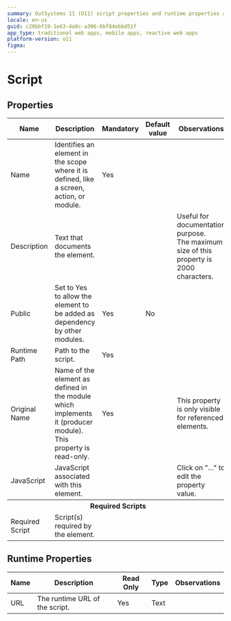 ```yaml
---
summary: OutSystems 11 (O11) script properties and runtime properties are detailed for element management and documentation.
locale: en-us
guid: c29bbf19-1e63-4a0c-a306-6bf84ebbd51f
app_type: traditional web apps, mobile apps, reactive web apps
platform-version: o11
figma:
---
```


# Script

## Properties

<table markdown="1">
<thead>
<tr>
<th>Name</th>
<th>Description</th>
<th>Mandatory</th>
<th>Default value</th>
<th>Observations</th>
</tr>
</thead>
<tbody>
<tr>
<td title="Name">Name</td>
<td>Identifies an element in the scope where it is defined, like a screen, action, or module.</td>
<td>Yes</td>
<td></td>
<td></td>
</tr>
<tr>
<td title="Description">Description</td>
<td>Text that documents the element.</td>
<td></td>
<td></td>
<td>Useful for documentation purpose.<br/>The maximum size of this property is 2000 characters.</td>
</tr>
<tr>
<td title="Public">Public</td>
<td>Set to Yes to allow the element to be added as dependency by other modules.</td>
<td>Yes</td>
<td>No</td>
<td></td>
</tr>
<tr>
<td title="Runtime Path">Runtime Path</td>
<td>Path to the script.</td>
<td>Yes</td>
<td></td>
<td></td>
</tr>
<tr>
<td title="Original Name">Original Name</td>
<td>Name of the element as defined in the module which implements it (producer module). This property is read-only.</td>
<td>Yes</td>
<td></td>
<td>This property is only visible for referenced elements.</td>
</tr>
<tr>
<td title="JavaScript">JavaScript</td>
<td>JavaScript associated with this element.</td>
<td></td>
<td></td>
<td>Click on "..." to edit the property value.</td>
</tr>
<tr >
<th colspan="5">Required Scripts</th>
</tr>
<tr>
<td title="Required Script">Required Script</td>
<td>Script(s) required by the element.</td>
<td></td>
<td></td>
<td></td>
</tr>
</tbody>
</table>

## Runtime Properties

<table markdown="1">
<thead>
<tr>
<th>Name</th>
<th>Description</th>
<th>Read Only</th>
<th>Type</th>
<th>Observations</th>
</tr>
</thead>
<tbody>
<tr>
<td>URL</td>
<td>The runtime URL of the script.</td>
<td>Yes</td>
<td>Text</td>
<td></td>
</tr>
</tbody>
</table>

